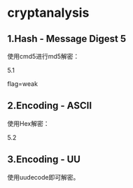 # cryptanalysis

## 1.Hash - Message Digest 5
使用cmd5进行md5解密：<br>

5.1<br>

flag=weak

## 2.Encoding - ASCII
使用Hex解密：<br>

5.2<br>

## 3.Encoding - UU
使用uudecode即可解密。